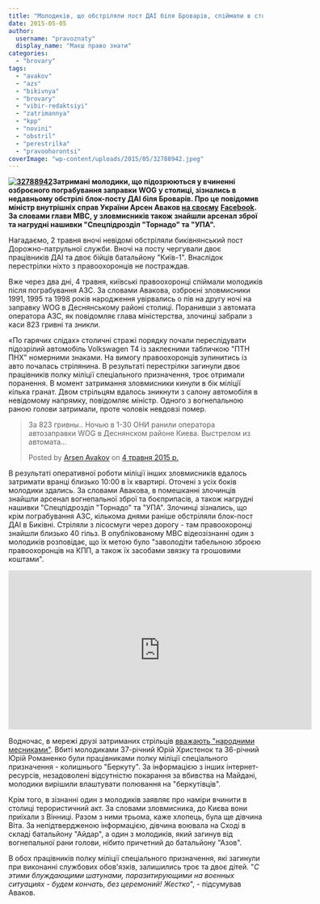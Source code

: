 ```yaml
---
title: "Молодиків, що обстріляли пост ДАІ біля Броварів, спіймали в столиці після пограбування заправки"
date: 2015-05-05
author: 
  username: "pravoznaty"
  display_name: "Маєш право знати"
categories: 
  - "brovary"
tags: 
  - "avakov"
  - "azs"
  - "bikivnya"
  - "brovary"
  - "vibir-redaktsiyi"
  - "zatrimannya"
  - "kpp"
  - "novini"
  - "obstril"
  - "perestrilka"
  - "pravoohorontsi"
coverImage: "wp-content/uploads/2015/05/32788942.jpeg"
---
```


**[![32788942](https://mpz.brovary.org/wp-content/uploads/2015/05/32788942.jpeg)](https://mpz.brovary.org/wp-content/uploads/2015/05/32788942.jpeg)Затримані молодики, що підозрюються у вчиненні озброєного пограбування заправки** **WOG** **у столиці, зізнались в недавньому обстрілі блок-посту ДАІ біля Броварів. Про це повідомив міністр внутрішніх справ України Арсен Аваков [на своєму](https://www.facebook.com/arsen.avakov.1/posts/830503227039785)** [**Facebook**](https://www.facebook.com/arsen.avakov.1/posts/830503227039785)**. За словами глави МВС, у зловмисників також знайшли арсенал зброї та нагрудні нашивки "Спецпідрозділ "Торнадо" та "УПА".**

Нагадаємо, 2 травня вночі невідомі обстріляли биківнянський пост Дорожно-патрульної служби. Вночі на посту чергували двоє працівників ДАІ та двоє бійців батальйону "Київ-1". Внаслідок перестрілки ніхто з правоохоронців не постраждав.

Вже через два дні, 4 травня, київські правоохоронці спіймали молодиків після пограбування АЗС. За словами Авакова, озброєні зловмисники 1991, 1995 та 1998 років народження увірвались о пів на другу ночі на заправку WOG в Деснянському районі столиці. Поранивши з автомата оператора АЗС, як повідомляє глава міністерства, злочинці забрали з каси 823 гривні та зникли.

«По гарячих слідах» столичні стражі порядку почали переслідувати підозрілий автомобіль Volkswagen T4 із заклеєними табличкою "ПТН ПНХ" номерними знаками. На вимогу правоохоронців зупинитись із авто почалась стрілянина. В результаті перестрілки загинули двоє працівників полку міліції спеціального призначення, троє отримали поранення. В момент затримання зловмисники кинули в бік міліції кілька гранат. Двом стрільцям вдалось зникнути з салону автомобіля в невідомому напрямку, повідомляє міністр. Одного з вогнепальною раною голови затримали, проте чоловік невдовзі помер.

<script>// <![CDATA[ (function(d, s, id) { var js, fjs = d.getElementsByTagName(s)[0]; if (d.getElementById(id)) return; js = d.createElement(s); js.id = id; js.src = "//connect.facebook.net/uk_UA/sdk.js#xfbml=1&#038;version=v2.3"; fjs.parentNode.insertBefore(js, fjs);}(document, 'script', 'facebook-jssdk')); // ]]></script>

> За 823 гривны.. Ночью в 1-30 ОНИ ранили оператора автозаправки WOG в Деснянском районе Киева. Выстрелом из автомата...
> 
> Posted by [Arsen Avakov](https://www.facebook.com/arsen.avakov.1) on [4 травня 2015 р.](https://www.facebook.com/arsen.avakov.1/posts/830503227039785)

В результаті оперативної роботи міліції інших зловмисників вдалось затримати вранці близько 10:00 в їх квартирі. Оточені з усіх боків молодики здались. За словами Авакова, в помешканні злочинців знайшли арсенал вогнепальної зброї та боєприпасів, а також нагрудні нашивки "Спецпідрозділ "Торнадо" та "УПА". Злочинці зізнались, що крім пограбування АЗС, кількома днями раніше обстріляли блок-пост ДАІ в Биківні. Стріляли з лісосмуги через дорогу - там правоохоронці знайшли близько 40 гільз. В опублікованому МВС відеозізнанні один з молодиків розповідає, що їх метою було "заволодіти табельною зброєю правоохоронців на КПП, а також їх засобами звязку та грошовими коштами".

<iframe src="https://www.youtube.com/embed/Wg0k4wLAeTg" width="600" height="315" frameborder="0" allowfullscreen="allowfullscreen"></iframe>

Водночас, в мережі друзі затриманих стрільців [вважають "народними месниками"](https://znaj.ua/news/society/4324/voni-polyuvali-na-berkut-druzi-zatrimanih-za-vbivstvo-milicioneriv.html). Вбиті молодиками 37-річний Юрій Христенок та 36-річний Юрій Романенко були працівниками полку міліції спеціального призначення - колишнього "Беркуту". За інформацією з інших інтернет-ресурсів, незадоволені відсутністю покарання за вбивства на Майдані, молодики вирішили влаштувати полювання на "беркутівців".

Крім того, в зізнанні один з молодиків заявляє про наміри вчинити в столиці терористичний акт. За словами зловмисника, до Києва вони приїхали з Вінниці. Разом з ними трьома, каже хлопець, була ще дівчина Віта. За непідтвердженою інформацією, дівчина воювала на Сході в складі батальйону "Айдар", а один з молодиків, який загинув від вогнепальної рани голови, нібито причетний до батальйону "Азов".

В обох працівників полку міліції спеціального призначення, які загинули при виконанні службових обов'язків, залишились троє та двоє дітей. "_С этими блуждающими шатунами, паразитирующими на военных ситуациях - будем кончать, без церемоний! Жестко_", - підсумував Аваков.
